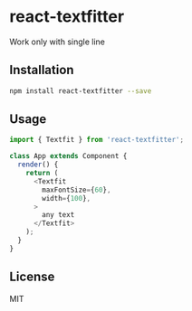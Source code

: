 react-textfitter
=========================

Work only with single line

## Installation
```bash
npm install react-textfitter --save
```

## Usage

```javascript
import { Textfit } from 'react-textfitter';

class App extends Component {
  render() {
    return (
      <Textfit
        maxFontSize={60},
        width={100},
      >
        any text
      </Textfit>
    );
  }
}
```

## License
MIT
